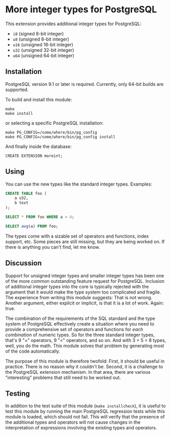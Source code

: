 More integer types for PostgreSQL
=====================================================

This extension provides additional integer types for PostgreSQL:

- `i8` (signed 8-bit integer)
- `u8` (unsigned 8-bit integer)
- `u16` (unsigned 16-bit integer)
- `u32` (unsigned 32-bit integer)
- `u64` (unsigned 64-bit integer)

Installation
------------

PostgreSQL version 9.1 or later is required.  Currently, only 64-bit builds are supported.

To build and install this module:

    make
    make install

or selecting a specific PostgreSQL installation:

    make PG_CONFIG=/some/where/bin/pg_config
    make PG_CONFIG=/some/where/bin/pg_config install

And finally inside the database:

    CREATE EXTENSION moreint;

Using
-----

You can use the new types like the standard integer types.  Examples:

```sql
CREATE TABLE foo (
    a u32,
    b text
);

SELECT * FROM foo WHERE a > 4;

SELECT avg(a) FROM foo;
```

The types come with a sizable set of operators and functions, index
support, etc.  Some pieces are still missing, but they are being
worked on.  If there is anything you can't find, let me know.

Discussion
----------

Support for unsigned integer types and smaller integer types has been
one of the more common outstanding feature request for PostgreSQL.
Inclusion of additional integer types into the core is typically
rejected with the argument that it would make the type system too
complicated and fragile.  The experience from writing this module
suggests: That is not wrong.  Another argument, either explicit or
implicit, is that it is a lot of work.  Again: true.

The combination of the requirements of the SQL standard and the type
system of PostgreSQL effectively create a situation where you need to
provide a comprehensive set of operators and functions for *each
combination* of numeric types.  So for the three standard integer
types, that's 9 "+" operators, 9 "<" operators, and so on.  And with
3 + 5 = 8 types, well, you do the math.  This module solves that
problem by generating most of the code automatically.

The purpose of this module is therefore twofold: First, it should be
useful in practice.  There is no reason why it couldn't be.  Second,
it is a challenge to the PostgreSQL extension mechanism.  In that
area, there are various "interesting" problems that still need to be
worked out.

Testing
-------

In addition to the test suite of this module (`make installcheck`), it
is useful to test this module by running the main PostgreSQL
regression tests while this module is loaded, which should not fail.
This will verify that the presence of the additional types and
operators will not cause changes in the interpretation of expressions
involving the existing types and operators.
